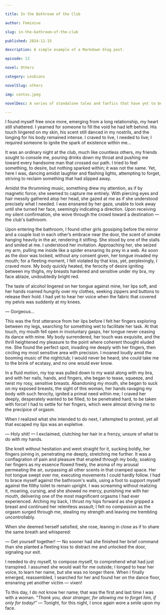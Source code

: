 ```yaml
---

title: In the Bathroom of the Club

author: Feminive

slug: in-the-bathroom-of-the-club

published: 2024-11-15

description: A simple example of a Markdown blog post.

episode: 13

novel: Others

category: Lesbians

novelSlug: others

img: contos.jpeg

novelDesc: A series of standalone tales and fanfics that have yet to be part of a larger narrative.

---
```


I found myself free once more, emerging from a long relationship, my heart still shattered. I yearned for someone to fill the void he had left behind. His touch lingered on my skin, his scent still danced in my nostrils, and the longing for his body remained intense. I craved to live, I needed to live; I required someone to ignite the spark of existence within me...

It was an ordinary night at the club, much like countless others, my friends sought to console me, pouring drinks down my throat and pushing me toward every handsome man that crossed our path. I tried to feel something, to desire, but nothing sparked within; it was not the same. Yet, here I was, dancing amidst laughter and flashing lights, attempting to forget, striving to reclaim something that had slipped away.

Amidst the thrumming music, something drew my attention, as if by magnetic force; she seemed to capture me entirely. With piercing eyes and hair messily gathered atop her head, she gazed at me as if she understood precisely what I needed. I was ensnared by her gaze, unable to look away until she turned her face, seemingly indicating a direction. Upon receiving my silent confirmation, she wove through the crowd toward a destination — the club's bathroom.

Upon entering the bathroom, I found other girls gossiping before the mirror and a couple lost in each other’s embrace near the door, the scent of smoke hanging heavily in the air, rendering it stifling. She stood by one of the stalls and smiled at me. I understood her invitation. Approaching her, she seized my arm, pulling me inside like a spider ensnaring its prey in a web. As soon as the door was locked, without any consent given, her tongue invaded my mouth; for a fleeting moment, I felt violated by that kiss, yet, perplexingly, I craved more. My body quickly heated, the ferocity of desire igniting between my thighs, my breasts hardened and sensitive under my bra, my face ablaze, undoubtedly bright red.

The taste of alcohol lingered on her tongue against mine, her lips soft, and her hands roamed hungrily over my clothes, seeking zippers and buttons to release their hold. I had yet to hear her voice when the fabric that covered my pelvis was suddenly at my knees.

— Gorgeous...

This was the first utterance from her lips before I felt her fingers exploring between my legs, searching for something wet to facilitate her task. At that touch, my mouth fell open in involuntary gasps, her tongue never ceasing its dance with mine. My body surrendered, her touch was exquisite, and the thrill heightened my pleasure to the point where coherent thought eluded me. She found the perfect spot, invading me deeply with her fingers, then circling my most sensitive area with precision. I moaned loudly amid the booming music of the nightclub; I would never be heard; she could take me to the brink of ecstasy, and no one would ever know.

In a fluid motion, my top was pulled down to my waist along with my bra, and with her nails, hands, and fingers, she began to tease, squeeze, and twist my rosy, sensitive breasts. Abandoning my mouth, she began to suck on my exposed breasts, the sight of this woman, her hands ravaging my body with such ferocity, ignited a primal need within me; I craved her deeply, desperately wanted to be filled, to be penetrated hard, to be taken with force! I had to settle for her fingers, which were almost driving me to the precipice of orgasm.

When I realized what she intended to do next, I attempted to protest, yet all that escaped my lips was an expletive.

— Holy shit! — I exclaimed, clutching her hair in a frenzy, unsure of what to do with my hands.

She knelt without hesitation and went straight for it, sucking boldly, her fingers joining in, penetrating me deeply, stretching me further. It was a conflagration of pain and pleasure that erupted through my body, soaking her fingers as my essence flowed freely, the aroma of my arousal permeating the air, surpassing all other scents in that cramped space. Her hot tongue swept over me, executing movements I could hardly follow. I had to brace myself against the bathroom's walls, using a foot to support myself against the filthy toilet to remain upright. I was screaming without realizing it, moaning, cursing, and she showed no mercy, punishing me with her mouth, delivering one of the most magnificent orgasms I had ever experienced. Arching my back, I thrust my hips forward as she gripped a breast and continued her relentless assault; I felt no compassion as the orgasm surged through me, stealing my strength and leaving me trembling uncontrollably.

When she deemed herself satisfied, she rose, leaning in close as if to share the same breath and whispered:

— Get yourself together! — No sooner had she finished her brief command than she planted a fleeting kiss to distract me and unlocked the door, signaling our exit.

I needed to dry myself, to compose myself, to comprehend what had just transpired. I assumed she would wait for me outside; I longed to hear her voice, to learn her name, but she was no longer there. When I finally emerged, reassembled, I searched for her and found her on the dance floor, ensnaring yet another victim — vixen!

To this day, I do not know her name; that was the first and last time I was with a woman. _“Thank you, dear stranger, for allowing me to forget him, if only for today!”_ — Tonight, for this night, I once again wore a smile upon my face.